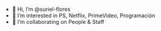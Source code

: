 - 👋 Hi, I’m @suriel-flores
- 👀 I’m interested in PS, Netflix, PrimeVideo, Programación
- 💞️ I’m collaborating on People & Staff

<!---
suriel-flores/suriel-flores is a ✨ special ✨ repository because its `README.md` (this file) appears on your GitHub profile.
You can click the Preview link to take a look at your changes.
--->
